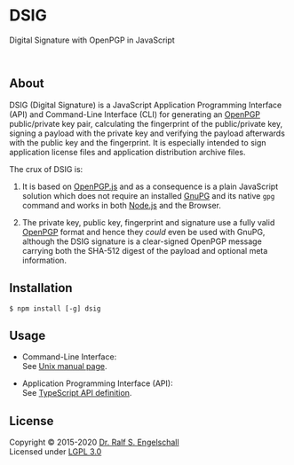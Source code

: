 
DSIG
====

Digital Signature with OpenPGP in JavaScript

<p/>
<img src="https://nodei.co/npm/dsig.png?downloads=true&stars=true" alt=""/>

<p/>
<img src="https://david-dm.org/rse/dsig.png" alt=""/>

About
-----

DSIG (Digital Signature) is a JavaScript Application Programming
Interface (API) and Command-Line Interface (CLI) for generating an
[OpenPGP](https://www.ietf.org/rfc/rfc4880.txt) public/private key
pair, calculating the fingerprint of the public/private key, signing a
payload with the private key and verifying the payload afterwards with
the public key and the fingerprint. It is especially intended to sign
application license files and application distribution archive files.

The crux of DSIG is:

1. It is based on [OpenPGP.js](https://openpgpjs.org/) and as a
   consequence is a plain JavaScript solution which does not require an
   installed [GnuPG](https://gnupg.org/) and its native `gpg` command
   and works in both [Node.js](https://nodejs.org/) and the Browser.

2. The private key, public key, fingerprint and signature
   use a fully valid [OpenPGP](https://www.ietf.org/rfc/rfc4880.txt)
   format and hence they *could* even be used with GnuPG, although the
   DSIG signature is a clear-signed OpenPGP message carrying both the
   SHA-512 digest of the payload and optional meta information.

Installation
------------

```shell
$ npm install [-g] dsig
```

Usage
-----

- Command-Line Interface:<br/>
  See [Unix manual page](src/dsig-cli.md).

- Application Programming Interface (API):<br/>
  See [TypeScript API definition](src/dsig-api.d.ts).

License
-------

Copyright &copy; 2015-2020 [Dr. Ralf S. Engelschall](http://engelschall.com/)<br/>
Licensed under [LGPL 3.0](https://spdx.org/licenses/LGPL-3.0-only)

